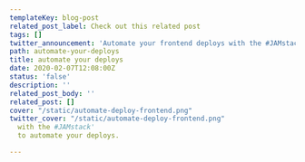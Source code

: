```yaml
---
templateKey: blog-post
related_post_label: Check out this related post
tags: []
twitter_announcement: 'Automate your frontend deploys with the #JAMstack'
path: automate-your-deploys
title: automate your deploys
date: 2020-02-07T12:08:00Z
status: 'false'
description: ''
related_post_body: ''
related_post: []
cover: "/static/automate-deploy-frontend.png"
twitter_cover: "/static/automate-deploy-frontend.png"
  with the #JAMstack'
  to automate your deploys.

---
```

